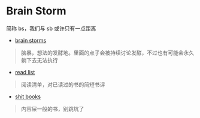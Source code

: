 # Brain Storm

简称 bs，我们与 sb 或许只有一点距离

- [brain storms](./brain-storm.md)

> 脑暴，想法的发酵地。里面的点子会被持续讨论发酵，不过也有可能会永久躺下去无法执行

- [read list](./read-list.md)

> 阅读清单，对已读过的书的简短书评

- [shit books](./shit-book.md)

> 内容屎一般的书，别跳坑了

